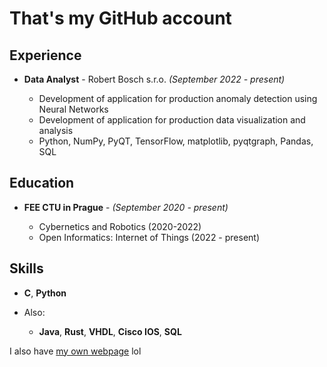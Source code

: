 # That's my GitHub account

## Experience

* **Data Analyst** - Robert Bosch s.r.o. *(September 2022 - present)*

  * Development of application for production anomaly detection using Neural Networks
  * Development of application for production data visualization and analysis
  * Python, NumPy, PyQT, TensorFlow, matplotlib, pyqtgraph, Pandas, SQL

## Education

* **FEE CTU in Prague** - *(September 2020 - present)*

  * Cybernetics and Robotics (2020-2022)
  * Open Informatics: Internet of Things (2022 - present)
  
## Skills

* **C**, **Python**
* Also: 

  * **Java**, **Rust**, **VHDL**, **Cisco IOS**, **SQL**



I also have [my own webpage](https://js435-4qaaa-aaaal-abvna-cai.ic0.app/) lol 
